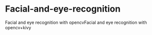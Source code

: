 # Facial-and-eye-recognition
Facial and eye recognition with opencvFacial and eye recognition with opencv+kivy
